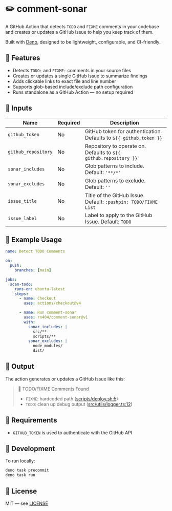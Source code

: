 # :pencil2: comment-sonar

A GitHub Action that detects `TODO` and `FIXME` comments in your codebase and creates or updates a GitHub Issue to help you keep track of them.

Built with [Deno](https://deno.land/), designed to be lightweight, configurable, and CI-friendly.

## :rocket: Features

- Detects `TODO:` and `FIXME:` comments in your source files
- Creates or updates a single GitHub Issue to summarize findings
- Adds clickable links to exact file and line number
- Supports glob-based include/exclude path configuration
- Runs standalone as a GitHub Action — no setup required


## :wrench: Inputs

| Name               | Required | Description |
|--------------------|----------|-------------|
| `github_token`     | No       | GitHub token for authentication. Defaults to `${{ github.token }}` |
| `github_repository`| No       | Repository to operate on. Defaults to `${{ github.repository }}` |
| `sonar_includes`   | No       | Glob patterns to include. Default: `'**/*'` |
| `sonar_excludes`   | No       | Glob patterns to exclude. Default: `''` |
| `issue_title`      | No       | Title of the GitHub Issue. Default: `:pushpin: TODO/FIXME List` |
| `issue_label`      | No       | Label to apply to the GitHub Issue. Default: `TODO` |

## :test_tube: Example Usage

```yaml
name: Detect TODO Comments

on:
  push:
    branches: [main]

jobs:
  scan-todo:
    runs-on: ubuntu-latest
    steps:
      - name: Checkout
        uses: actions/checkout@v4

      - name: Run comment-sonar
        uses: rn404/comment-sonar@v1
        with:
          sonar_includes: |
            src/**
            scripts/**
          sonar_excludes: |
            node_modules/
            dist/
```

## :bookmark: Output

The action generates or updates a GitHub Issue like this:

> :pushpin: TODO/FIXME Comments Found
> - `FIXME`: hardcoded path ([scripts/deploy.sh:5](https://github.com/your-org/your-repo/blob/abcd123/scripts/deploy.sh#L5))
> - `TODO`: clean up debug output ([src/utils/logger.ts:12](https://github.com/your-org/your-repo/blob/abcd123/src/utils/logger.ts#L12))



## :hammer: Requirements

- `GITHUB_TOKEN` is used to authenticate with the GitHub API

## :thread: Development

To run locally:

```sh
deno task precommit
deno task run
```

## 📘 License

MIT — see [LICENSE](https://github.com/rn404/comment-sonar/blob/main/LICENSE)
